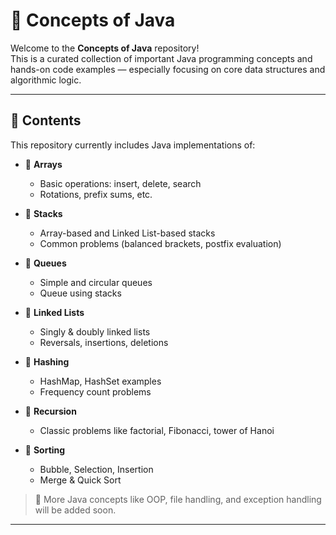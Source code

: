 # 📘 Concepts of Java

Welcome to the **Concepts of Java** repository!  
This is a curated collection of important Java programming concepts and hands-on code examples — especially focusing on core data structures and algorithmic logic.

---

## 📌 Contents

This repository currently includes Java implementations of:

- 📁 **Arrays**
  - Basic operations: insert, delete, search
  - Rotations, prefix sums, etc.

- 📁 **Stacks**
  - Array-based and Linked List-based stacks
  - Common problems (balanced brackets, postfix evaluation)

- 📁 **Queues**
  - Simple and circular queues
  - Queue using stacks

- 📁 **Linked Lists**
  - Singly & doubly linked lists
  - Reversals, insertions, deletions

- 📁 **Hashing**
  - HashMap, HashSet examples
  - Frequency count problems

- 📁 **Recursion**
  - Classic problems like factorial, Fibonacci, tower of Hanoi

- 📁 **Sorting**
  - Bubble, Selection, Insertion
  - Merge & Quick Sort

> 🚧 More Java concepts like OOP, file handling, and exception handling will be added soon.

---
